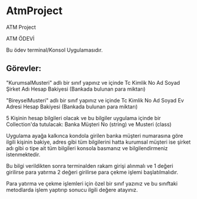 # AtmProject
ATM Project

ATM ÖDEVİ

Bu ödev terminal/Konsol Uygulamasıdır.

## Görevler: 
"KurumsalMusteri" adlı bir sınıf yapınız ve içinde Tc Kimlik No Ad Soyad Şirket Adı Hesap Bakiyesi (Bankada bulunan para miktarı) 

"BireyselMusteri" adlı bir sınıf yapınız ve içinde Tc Kimlik No Ad Soyad Ev Adresi Hesap Bakiyesi (Bankada bulunan para miktarı) 

5 Kişinin hesap bilgileri olacak ve bu bilgiler uygulama içinde bir Collection'da tutulacak: Banka Müşteri No (string) ve Musteri (class) 

Uygulama ayağa kalkınca kondola girilen banka müşteri numarasına göre ilgili kişinin bakiye, adres gibi tüm bilgilerini hatta kurumsal müşteri ise şirket adı gibi o tipe ait tüm bilgileri konsola basmanız ve bilgilendirmeniz istenmektedir. 

Bu bilgi verildikten sonra terminalden rakam girişi alınmalı ve 1 değeri girilirse para yatırma 2 değeri girilirse para çekme işlemi başlatılmalıdır.

Para yatırma ve çekme işlemleri için özel bir sınıf yazınız ve bu sınıftaki metodlarda işlem yaptırıp sonucu ilgili değere atayınız.

